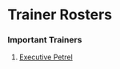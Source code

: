 # Trainer Rosters

### Important Trainers

1. [Executive Petrel](important_trainers.md#executive-petrel)
